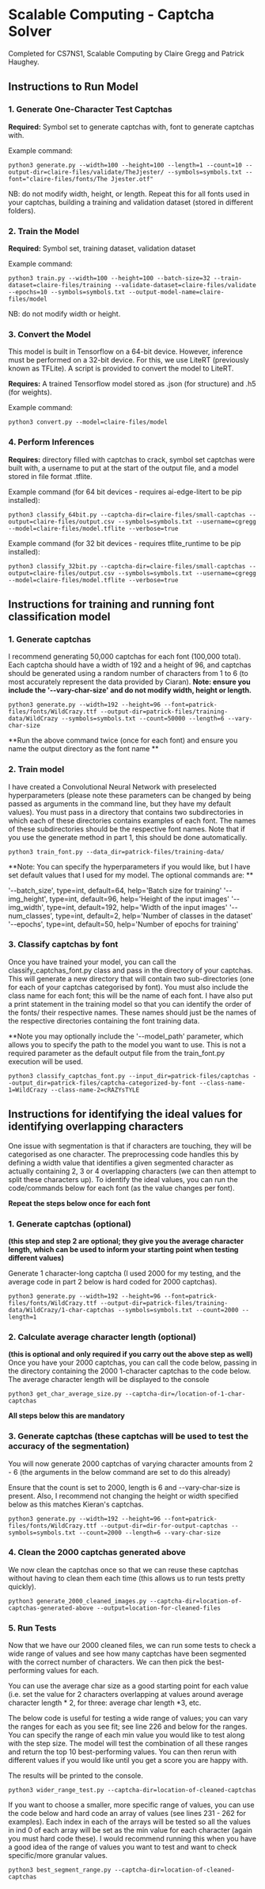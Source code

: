 # Scalable Computing - Captcha Solver
Completed for CS7NS1, Scalable Computing by Claire Gregg and Patrick Haughey.

## Instructions to Run Model

### 1. Generate One-Character Test Captchas 

**Required:** Symbol set to generate captchas with, font to generate captchas with. 

Example command:
```
python3 generate.py --width=100 --height=100 --length=1 --count=10 --output-dir=claire-files/validate/TheJjester/ --symbols=symbols.txt --font="claire-files/fonts/The Jjester.otf"
```

NB: do not modify width, height, or length. Repeat this for all fonts used in your captchas, building a training and validation dataset (stored in different folders).

### 2. Train the Model

**Required:** Symbol set, training dataset, validation dataset

Example command:
```
python3 train.py --width=100 --height=100 --batch-size=32 --train-dataset=claire-files/training --validate-dataset=claire-files/validate --epochs=10 --symbols=symbols.txt --output-model-name=claire-files/model
```

NB: do not modify width or height.

### 3. Convert the Model

This model is built in Tensorflow on a 64-bit device. However, inference must be performed on a 32-bit device. For this, we use LiteRT (previously known as TFLite). A script is provided to convert the model to LiteRT.

**Requires:** A trained Tensorflow model stored as .json (for structure) and .h5 (for weights).

Example command:
```
python3 convert.py --model=claire-files/model
```

### 4. Perform Inferences

**Requires:** directory filled with captchas to crack, symbol set captchas were built with, a username to put at the start of the output file, and a model stored in file format .tflite.

Example command (for 64 bit devices - requires ai-edge-litert to be pip installed):
```
python3 classify_64bit.py --captcha-dir=claire-files/small-captchas --output=claire-files/output.csv --symbols=symbols.txt --username=cgregg --model=claire-files/model.tflite --verbose=true
```

Example command (for 32 bit devices - requires tflite_runtime to be pip installed):
```
python3 classify_32bit.py --captcha-dir=claire-files/small-captchas --output=claire-files/output.csv --symbols=symbols.txt --username=cgregg --model=claire-files/model.tflite --verbose=true
```

## Instructions for training and running font classification model

### 1. Generate captchas
I recommend generating 50,000 captchas for each font (100,000 total). Each captcha should have a width of 192 and a height of 96, and captchas should be generated using a random number of characters from 1 to 6 (to most accurately represent the data provided by Ciaran). **Note: ensure you include the '--vary-char-size' and do not modify width, height or length.**
```
python3 generate.py --width=192 --height=96 --font=patrick-files/fonts/WildCrazy.ttf --output-dir=patrick-files/training-data/WildCrazy --symbols=symbols.txt --count=50000 --length=6 --vary-char-size
```
**Run the above command twice (once for each font) and ensure you name the output directory as the font name **

### 2. Train model
I have created a Convolutional Neural Network with preselected hyperparameters (please note these parameters can be changed by being passed as arguments in the command line, but they have my default values). You must pass in a directory that contains two subdirectories in which each of these directories contains examples of each font. The names of these subdirectories should be the respective font names. Note that if you use the generate method in part 1, this should be done automatically. 

```
python3 train_font.py --data_dir=patrick-files/training-data/ 
```
**Note: You can specify the hyperparameters if you would like, but I have set default values that I used for my model. The optional commands are: **

'--batch_size', type=int, default=64, help='Batch size for training'
'--img_height', type=int, default=96, help='Height of the input images'
'--img_width', type=int, default=192, help='Width of the input images'
'--num_classes', type=int, default=2, help='Number of classes in the dataset'
'--epochs', type=int, default=50, help='Number of epochs for training'


### 3. Classify captchas by font 
Once you have trained your model, you can call the classify_captchas_font.py class and pass in the directory of your captchas. This will generate a new directory that will contain two sub-directories (one for each of your captchas categorised by font). You must also include the class name for each font; this will be the name of each font. I have also put a print statement in the training model so that you can identify the order of the fonts/ their respective names. These names should just be the names of the respective directories containing the font training data.  

**Note you may optionally include the '--model_path' parameter, which allows you to specify the path to the model you want to use. This is not a required parameter as the default output file from the train_font.py execution will be used. 

```
python3 classify_captchas_font.py --input_dir=patrick-files/captchas --output_dir=patrick-files/captcha-categorized-by-font --class-name-1=WildCrazy --class-name-2=cRAZYsTYLE
```




## Instructions for identifying the ideal values for identifying overlapping characters
One issue with segmentation is that if characters are touching, they will be categorised as one character. The preprocessing code handles this by defining a width value that identifies a given segmented character as actually containing 2, 3 or 4 overlapping characters (we can then attempt to split these characters up). To identify the ideal values, you can run the code/commands below for each font (as the value changes per font).

**Repeat the steps below once for each font**

### 1. Generate captchas (optional)
**(this step and step 2 are optional; they give you the average character length, which can be used to inform your starting point when testing different values)**

Generate 1 character-long captcha (I used 2000 for my testing, and the average code in part 2 below is hard coded for 2000 captchas). 
```
python3 generate.py --width=192 --height=96 --font=patrick-files/fonts/WildCrazy.ttf --output-dir=patrick-files/training-data/WildCrazy/1-char-captchas --symbols=symbols.txt --count=2000 --length=1
```

### 2. Calculate average character length (optional)
**(this is optional and only required if you carry out the above step as well)**
Once you have your 2000 captchas, you can call the code below, passing in the directory containing the 2000 1-character captchas to the code below. The average character length will be displayed to the console
```
python3 get_char_average_size.py --captcha-dir=/location-of-1-char-captchas
```
**All steps below this are mandatory**

### 3. Generate captchas (these captchas will be used to test the accuracy of the segmentation)
You will now generate 2000 captchas of varying character amounts from 2 - 6 (the arguments in the below command are set to do this already)

Ensure that the count is set to 2000, length is 6 and --vary-char-size is present. Also, I recommend not changing the height or width specified below as this matches Kieran's captchas.
```
python3 generate.py --width=192 --height=96 --font=patrick-files/fonts/WildCrazy.ttf --output-dir=dir-for-output-captchas --symbols=symbols.txt --count=2000 --length=6 --vary-char-size
```

### 4. Clean the 2000 captchas generated above
We now clean the captchas once so that we can reuse these captchas without having to clean them each time (this allows us to run tests pretty quickly).
```
python3 generate_2000_cleaned_images.py --captcha-dir=location-of-captchas-generated-above --output=location-for-cleaned-files
```

### 5. Run Tests
Now that we have our 2000 cleaned files, we can run some tests to check a wide range of values and see how many captchas have been segmented with the correct number of characters. We can then pick the best-performing values for each. 

You can use the average char size as a good starting point for each value (i.e. set the value for 2 characters overlapping at values around average character length * 2, for three: average char length *3, etc.

The below code is useful for testing a wide range of values; you can vary the ranges for each as you see fit; see line 226 and below for the ranges. You can specify the range of each min value you would like to test along with the step size. The model will test the combination of all these ranges and return the top 10 best-performing values. You can then rerun with different values if you would like until you get a score you are happy with. 

The results will be printed to the console.

```
python3 wider_range_test.py --captcha-dir=location-of-cleaned-captchas
```




If you want to choose a smaller, more specific range of values, you can use the code below and hard code an array of values (see lines 231 - 262 for examples). Each index in each of the arrays will be tested so all the values in ind 0 of each array will be set as the min value for each character (again you must hard code these). I would recommend running this when you have a good idea of the range of values you want to test and want to check specific/more granular values. 

```
python3 best_segment_range.py --captcha-dir=location-of-cleaned-captchas
```











